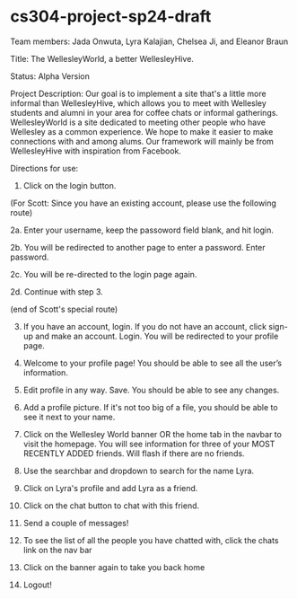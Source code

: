 # cs304-project-sp24-draft

Team members: Jada Onwuta, Lyra Kalajian, Chelsea Ji, and Eleanor Braun

Title: The WellesleyWorld, a better WellesleyHive.

Status: Alpha Version

Project Description: Our goal is to implement a site that's a little more informal than WellesleyHive, which allows you to meet with Wellesley students and alumni in your area for coffee chats or informal gatherings. WellesleyWorld is a site dedicated to meeting other people who have Wellesley as a common experience. We hope to make it easier to make connections with and among alums. Our framework will mainly be from WellesleyHive with inspiration from Facebook. 

Directions for use:

1. Click on the login button.

(For Scott: Since you have an existing account, please use the following route)

2a. Enter your username, keep the passoword field blank, and hit login.

2b. You will be redirected to another page to enter a password. Enter password. 

2c. You will be re-directed to the login page again.

2d. Continue with step 3.

(end of Scott's special route)

3. If you have an account, login. If you do not have an account, click sign-up and make an account. Login. You will be redirected to your profile page.

4. Welcome to your profile page! You should be able to see all the user’s information. 

5. Edit profile in any way. Save. You should be able to see any changes. 

6. Add a profile picture. If it's not too big of a file, you should be able to see it next to your name.

7. Click on the Wellesley World banner OR the home tab in the navbar to visit the homepage. You will see information for three of your MOST RECENTLY ADDED friends. Will flash if there are no friends.

8. Use the searchbar and dropdown to search for the name Lyra.

9. Click on Lyra's profile and add Lyra as a friend.

10. Click on the chat button to chat with this friend.

11. Send a couple of messages!

12. To see the list of all the people you have chatted with, click the chats link on the nav bar

13. Click on the banner again to take you back home

14. Logout!




